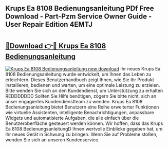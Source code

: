 ## Krups Ea 8108 Bedienungsanleitung PDf Free Download - Part-Pzm Service Owner Guide - User Repair Edition 4EMTJ

# <h2><a href="http://df1abjz.blite.top/?on=Krups+Ea+8108+Bedienungsanleitung">🔗Download 👉🔴 Krups Ea 8108 Bedienungsanleitung</a></h2>

[![Krups Ea 8108 Bedienungsanleitung new download](https://i.imgur.com/lujVjoI.png)](http://df1abjz.blite.top/?on=Krups+Ea+8108+Bedienungsanleitung)
Ihr neues Krups Ea 8108 Bedienungsanleitung wurde entwickelt, um Ihnen das Leben zu erleichtern. Dieses Benutzerhandbuch zeigt Ihnen, wie Sie Ihr Produkt installieren, bedienen und warten, um eine optimale Leistung zu erzielen. Bitte wenden Sie sich an den Kundendienst, um Unterstützung zu erhalten REDDDDDDD Sollten Sie Hilfe benötigen, zögern Sie bitte nicht, sich an unser engagiertes Kundendienstteam zu wenden. Krups Ea 8108 Bedienungsanleitung bietet Benutzern eine Reihe erweiterter Funktionen wie virtuelle Assistenten, intelligente Benachrichtigungen, anpassbare Widgets und automatisierte Aufgaben, die alle einfach über die Benutzeroberfläche gesteuert werden können. Wir hoffen, dass das Krups Ea 8108 BedienungsanleitungD Ihnen wertvolle Einblicke gegeben hat, um Ihr neues Gerät in Schwung zu bringen. Wenn Sie auf Probleme stoßen, wenden Sie sich an unseren Kundenservice.
